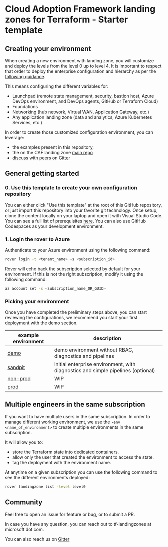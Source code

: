 # Cloud Adoption Framework landing zones for Terraform - Starter template

## Creating your environment

When creating a new environment with landing zone, you will customize and deploy the levels from the level 0 up to level 4. It is important to respect that order to deploy the enterprise configuration and hierarchy as per the [following guidance](https://github.com/Azure/caf-terraform-landingzones/blob/master/documentation/code_architecture/hierarchy.md).

This means configuring the different variables for:

- Launchpad (remote state management, security, bastion host, Azure DevOps environment, and DevOps agents, GitHub or Terraform Cloud)
- Foundations
- Networking (hub network, Virtual WAN, Application Gateway, etc.)
- Any application landing zone (data and analytics, Azure Kubernetes Services, etc.)

In order to create those customized configuration environment, you can leverage:

* the examples present in this repository,
* the on the CAF landing zone [main repo](https://github.com/Azure/caf-terraform-landingzones)
* discuss with peers on [Gitter](https://gitter.im/aztfmod/community?utm_source=badge&utm_medium=badge&utm_campaign=pr-badge)

## General getting started

### 0. Use this template to create your own configuration repository

You can either click "Use this template" at the root of this GitHub repository, or just import this repository into your favorite git technology. Once setup, clone the content locally on your laptop and open it with Visual Studio Code. You can see a full list of prerequisites [here](https://github.com/Azure/caf-terraform-landingzones/blob/master/documentation/getting_started/getting_started.md). You can also use GitHub Codespaces as your development environment.


### 1. Login the rover to Azure

Authenticate to your Azure environment using the following command:

```bash
rover login -t <tenant_name> -s <subscription_id>
```

Rover will echo back the subscription selected by default for your environment. If this is not the right subscription, modify it using the following command:

```bash
az account set -s <subscription_name_OR_GUID>
```

### Picking your environment

Once you have completed the preliminary steps above, you can start reviewing the configurations, we recommend you start your first deployment with the demo section.

| example environment    | description                                                                      |
|------------------------|----------------------------------------------------------------------------------|
| [demo](./demo)         | demo environment without RBAC, diagnostics and pipelines                         |
| [sandpit](./sandpit)   | initial enterprise environment, with diagnostics and simple pipelines (optional) |
| [non-prod](./non-prod) | WIP                                                                              |
| [prod](prod)           | WIP                                                                              |

## Multiple engineers in the same subscription

If you want to have multiple users in the same subscription. In order to manage different working environment, we use the ```-env <name_of_environment>``` to create multiple environments in the same subscription.

It will allow you to:

- store the Terraform state into dedicated containers.
- allow only the user that created the environment to access the state.
- tag the deployment with the environment name.

At anytime on a given subscription you can use the following command to see the different environments deployed:

```bash
rover landingzone list -level level0
```

## Community

Feel free to open an issue for feature or bug, or to submit a PR.

In case you have any question, you can reach out to tf-landingzones at microsoft dot com.

You can also reach us on [Gitter](https://gitter.im/aztfmod/community?utm_source=badge&utm_medium=badge&utm_campaign=pr-badge)
